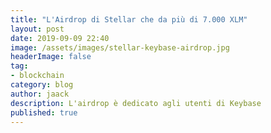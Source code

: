 ```yaml
---
title: "L'Airdrop di Stellar che da più di 7.000 XLM"
layout: post
date: 2019-09-09 22:40
image: /assets/images/stellar-keybase-airdrop.jpg
headerImage: false
tag:
- blockchain
category: blog
author: jaack
description: L'airdrop è dedicato agli utenti di Keybase
published: true
---
```

